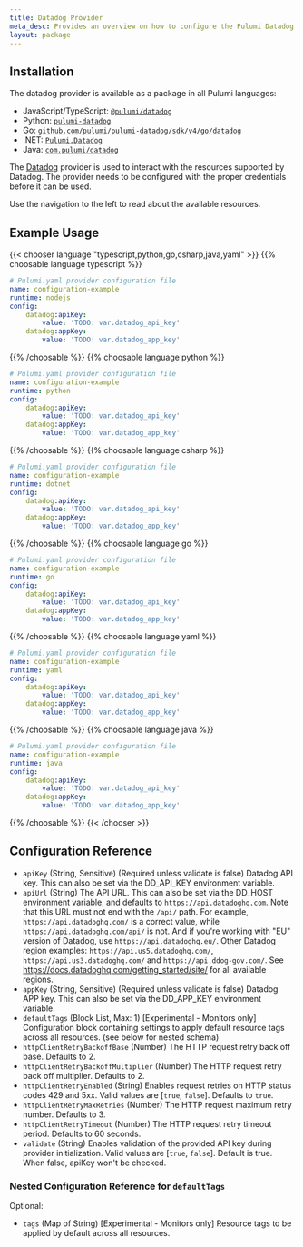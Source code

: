 ```yaml
---
title: Datadog Provider
meta_desc: Provides an overview on how to configure the Pulumi Datadog provider.
layout: package
---
```

## Installation

The datadog provider is available as a package in all Pulumi languages:

* JavaScript/TypeScript: [`@pulumi/datadog`](https://www.npmjs.com/package/@pulumi/datadog)
* Python: [`pulumi-datadog`](https://pypi.org/project/pulumi-datadog/)
* Go: [`github.com/pulumi/pulumi-datadog/sdk/v4/go/datadog`](https://github.com/pulumi/pulumi-datadog)
* .NET: [`Pulumi.Datadog`](https://www.nuget.org/packages/Pulumi.Datadog)
* Java: [`com.pulumi/datadog`](https://central.sonatype.com/artifact/com.pulumi/datadog)

The [Datadog](https://www.datadoghq.com) provider is used to interact with the resources supported by Datadog. The provider needs to be configured with the proper credentials before it can be used. 

Use the navigation to the left to read about the available resources.
## Example Usage

{{< chooser language "typescript,python,go,csharp,java,yaml" >}}
{{% choosable language typescript %}}
```yaml
# Pulumi.yaml provider configuration file
name: configuration-example
runtime: nodejs
config:
    datadog:apiKey:
        value: 'TODO: var.datadog_api_key'
    datadog:appKey:
        value: 'TODO: var.datadog_app_key'

```

{{% /choosable %}}
{{% choosable language python %}}
```yaml
# Pulumi.yaml provider configuration file
name: configuration-example
runtime: python
config:
    datadog:apiKey:
        value: 'TODO: var.datadog_api_key'
    datadog:appKey:
        value: 'TODO: var.datadog_app_key'

```

{{% /choosable %}}
{{% choosable language csharp %}}
```yaml
# Pulumi.yaml provider configuration file
name: configuration-example
runtime: dotnet
config:
    datadog:apiKey:
        value: 'TODO: var.datadog_api_key'
    datadog:appKey:
        value: 'TODO: var.datadog_app_key'

```

{{% /choosable %}}
{{% choosable language go %}}
```yaml
# Pulumi.yaml provider configuration file
name: configuration-example
runtime: go
config:
    datadog:apiKey:
        value: 'TODO: var.datadog_api_key'
    datadog:appKey:
        value: 'TODO: var.datadog_app_key'

```

{{% /choosable %}}
{{% choosable language yaml %}}
```yaml
# Pulumi.yaml provider configuration file
name: configuration-example
runtime: yaml
config:
    datadog:apiKey:
        value: 'TODO: var.datadog_api_key'
    datadog:appKey:
        value: 'TODO: var.datadog_app_key'

```

{{% /choosable %}}
{{% choosable language java %}}
```yaml
# Pulumi.yaml provider configuration file
name: configuration-example
runtime: java
config:
    datadog:apiKey:
        value: 'TODO: var.datadog_api_key'
    datadog:appKey:
        value: 'TODO: var.datadog_app_key'

```

{{% /choosable %}}
{{< /chooser >}}

<!-- schema generated by tfplugindocs -->
## Configuration Reference

- `apiKey` (String, Sensitive) (Required unless validate is false) Datadog API key. This can also be set via the DD_API_KEY environment variable.
- `apiUrl` (String) The API URL. This can also be set via the DD_HOST environment variable, and defaults to `https://api.datadoghq.com`. Note that this URL must not end with the `/api/` path. For example, `https://api.datadoghq.com/` is a correct value, while `https://api.datadoghq.com/api/` is not. And if you're working with "EU" version of Datadog, use `https://api.datadoghq.eu/`. Other Datadog region examples: `https://api.us5.datadoghq.com/`, `https://api.us3.datadoghq.com/` and `https://api.ddog-gov.com/`. See <https://docs.datadoghq.com/getting_started/site/> for all available regions.
- `appKey` (String, Sensitive) (Required unless validate is false) Datadog APP key. This can also be set via the DD_APP_KEY environment variable.
- `defaultTags` (Block List, Max: 1) [Experimental - Monitors only] Configuration block containing settings to apply default resource tags across all resources. (see below for nested schema)
- `httpClientRetryBackoffBase` (Number) The HTTP request retry back off base. Defaults to 2.
- `httpClientRetryBackoffMultiplier` (Number) The HTTP request retry back off multiplier. Defaults to 2.
- `httpClientRetryEnabled` (String) Enables request retries on HTTP status codes 429 and 5xx. Valid values are [`true`, `false`]. Defaults to `true`.
- `httpClientRetryMaxRetries` (Number) The HTTP request maximum retry number. Defaults to 3.
- `httpClientRetryTimeout` (Number) The HTTP request retry timeout period. Defaults to 60 seconds.
- `validate` (String) Enables validation of the provided API key during provider initialization. Valid values are [`true`, `false`]. Default is true. When false, apiKey won't be checked.

<a id="nestedblock--default_tags"></a>
### Nested Configuration Reference for `defaultTags`

Optional:

- `tags` (Map of String) [Experimental - Monitors only] Resource tags to be applied by default across all resources.